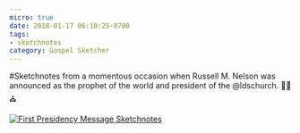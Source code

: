 ```yaml
---
micro: true
date: 2018-01-17 06:10:25-0700
tags:
- sketchnotes
category: Gospel Sketcher
---
```


#Sketchnotes from a momentous occasion when Russell M. Nelson was announced as the prophet of the world and president of the @ldschurch. ✍🏼⛪️

[![First Presidency Message Sketchnotes](http://www.gospelsketcher.org/uploads/2018/6650884bee.jpg)](http://www.gospelsketcher.org/uploads/2018/6650884bee.jpg)

